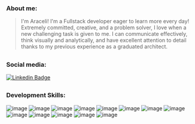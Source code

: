 ### About me:
> I'm Araceli! I'm a Fullstack developer eager to learn more every day! Extremely committed, creative, and a problem solver, I love when a new challenging task is given to me.
> I can communicate effectively, think visually and analytically, and have excellent attention to detail thanks to my previous experience as a graduated architect.

##

### Social media:
[![Linkedin Badge](https://img.shields.io/badge/LinkedIn-0077B5?style=for-the-badge&logo=linkedin&logoColor=white)](https://linkedin.com/in/https://www.linkedin.com/in/aracelimvillar/) 

##

### Development Skills:
![image](https://img.shields.io/badge/HTML5-c0c0aa?style=for-the-badge&logo=html5&logoColor=white)
![image](https://img.shields.io/badge/CSS3-b1c5b2?style=for-the-badge&logo=css3&logoColor=white)
![image](https://img.shields.io/badge/JavaScript-a9c7b6?style=for-the-badge&logo=javascript&logoColor=white)
![image](https://img.shields.io/badge/Bootstrap-99cbbe?style=for-the-badge&logo=bootstrap&logoColor=white)
![image](https://img.shields.io/badge/Ruby-87d0c7?style=for-the-badge&logo=ruby&logoColor=white)
![image](https://img.shields.io/badge/Go-7dd3cd?style=for-the-badge&logo=go&logoColor=white)
![image](https://img.shields.io/badge/AWS-63dbdb?style=for-the-badge&logo=amazon%20aws&logoColor=white)
![image](https://img.shields.io/badge/Heroku-63dbdb?style=for-the-badge&logo=heroku&logoColor=white)
![image](https://img.shields.io/badge/Rails-3ee6ee?style=for-the-badge&logo=rubyonrails&logoColor=white)
![image](https://img.shields.io/badge/Webpack-33e9f3?style=for-the-badge&logo=Webpack&logoColor=white)
![image](https://img.shields.io/badge/Yarn-1cefff?style=for-the-badge&logo=yarn&logoColor=white)
![image](https://img.shields.io/badge/SQLite-1cefff?style=for-the-badge&logo=yarn&logoColor=white)
![image](https://img.shields.io/badge/Figma-1cefff?style=for-the-badge&logo=figma&logoColor=white)
